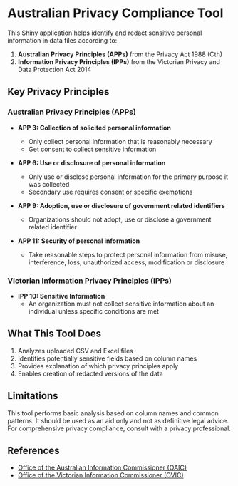 
# Australian Privacy Compliance Tool

This Shiny application helps identify and redact sensitive personal information in data files according to:

1. **Australian Privacy Principles (APPs)** from the Privacy Act 1988 (Cth)
2. **Information Privacy Principles (IPPs)** from the Victorian Privacy and Data Protection Act 2014

## Key Privacy Principles

### Australian Privacy Principles (APPs)

- **APP 3: Collection of solicited personal information**
  - Only collect personal information that is reasonably necessary
  - Get consent to collect sensitive information

- **APP 6: Use or disclosure of personal information**
  - Only use or disclose personal information for the primary purpose it was collected
  - Secondary use requires consent or specific exemptions

- **APP 9: Adoption, use or disclosure of government related identifiers**
  - Organizations should not adopt, use or disclose a government related identifier

- **APP 11: Security of personal information**
  - Take reasonable steps to protect personal information from misuse, interference, loss, unauthorized access, modification or disclosure

### Victorian Information Privacy Principles (IPPs)

- **IPP 10: Sensitive Information**
  - An organization must not collect sensitive information about an individual unless specific conditions are met

## What This Tool Does

1. Analyzes uploaded CSV and Excel files
2. Identifies potentially sensitive fields based on column names
3. Provides explanation of which privacy principles apply
4. Enables creation of redacted versions of the data

## Limitations

This tool performs basic analysis based on column names and common patterns. It should be used as an aid only and not as definitive legal advice. For comprehensive privacy compliance, consult with a privacy professional.

## References

- [Office of the Australian Information Commissioner (OAIC)](https://www.oaic.gov.au/)
- [Office of the Victorian Information Commissioner (OVIC)](https://ovic.vic.gov.au/)

